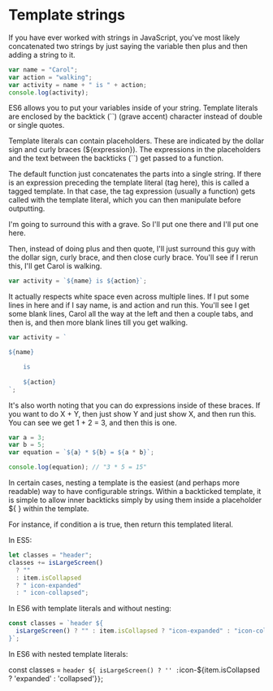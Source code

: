 # Template strings

If you have ever worked with strings in JavaScript, you've most likely concatenated two strings by just saying the variable then plus and then adding a string to it.

```javascript
var name = "Carol";
var action = "walking";
var activity = name + " is " + action;
console.log(activity);
```

ES6 allows you to put your variables inside of your string. Template literals are enclosed by the backtick (``) (grave accent) character instead of double or single quotes.

Template literals can contain placeholders. These are indicated by the dollar sign and curly braces (\${expression}). The expressions in the placeholders and the text between the backticks (``) get passed to a function.

The default function just concatenates the parts into a single string. If there is an expression preceding the template literal (tag here), this is called a tagged template. In that case, the tag expression (usually a function) gets called with the template literal, which you can then manipulate before outputting.

I'm going to surround this with a grave. So I'll put one there and I'll put one here.

Then, instead of doing plus and then quote, I'll just surround this guy with the dollar sign, curly brace, and then close curly brace. You'll see if I rerun this, I'll get Carol is walking.

```javascript
var activity = `${name} is ${action}`;
```

It actually respects white space even across multiple lines. If I put some lines in here and if I say name, is and action and run this. You'll see I get some blank lines, Carol all the way at the left and then a couple tabs, and then is, and then more blank lines till you get walking.

```javascript
var activity = `

${name} 

    is
    
    ${action}
`;
```

It's also worth noting that you can do expressions inside of these braces. If you want to do X + Y, then just show Y and just show X, and then run this. You can see we get 1 + 2 = 3, and then this is one.

```javascript
var a = 3;
var b = 5;
var equation = `${a} * ${b} = ${a * b}`;

console.log(equation); // "3 * 5 = 15"
```

In certain cases, nesting a template is the easiest (and perhaps more readable) way to have configurable strings. Within a backticked template, it is simple to allow inner backticks simply by using them inside a placeholder \${ } within the template.

For instance, if condition a is true, then return this templated literal.

In ES5:

```js
let classes = "header";
classes += isLargeScreen()
  ? ""
  : item.isCollapsed
  ? " icon-expanded"
  : " icon-collapsed";
```

In ES6 with template literals and without nesting:

```js
const classes = `header ${
  isLargeScreen() ? "" : item.isCollapsed ? "icon-expanded" : "icon-collapsed"
}`;
```

In ES6 with nested template literals:

const classes = `header ${ isLargeScreen() ? '' :`icon-\${item.isCollapsed ? 'expanded' : 'collapsed'}`}`;
